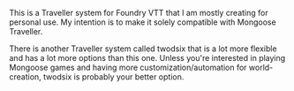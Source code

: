 This is a Traveller system for Foundry VTT that I am mostly creating for personal use. 
My intention is to make it solely compatible with Mongoose Traveller.

There is another Traveller system called twodsix that is a lot more flexible and has
a lot more options than this one. Unless you're interested in playing Mongoose games
and having more customization/automation for world-creation, twodsix is probably your
better option.